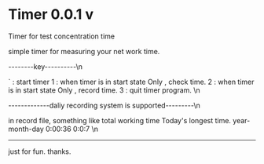 # Timer 0.0.1 v
Timer for test concentration time

simple timer for measuring your net work time.

--------key----------\n

` : start timer
1 : when timer is in start state Only , check time.
2 : when timer is in start state Only , record time.
3 : quit timer program.
\n

-------------daliy recording system is supported---------\n

in record file,
something like
                total working time  Today's longest time.
year-month-day    0:00:36             0:0:7
\n

---------------------------
just for fun. thanks.
